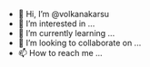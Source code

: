 - 👋 Hi, I’m @volkanakarsu
- 👀 I’m interested in ...
- 🌱 I’m currently learning ...
- 💞️ I’m looking to collaborate on ...
- 📫 How to reach me ...

<!---
volkanakarsu/volkanakarsu is a ✨ special ✨ repository because its `README.md` (this file) appears on your GitHub profile.
You can click the Preview link to take a look at your changes.
--->
